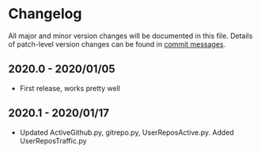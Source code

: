 # Changelog
All major and minor version changes will be documented in this file. Details of
patch-level version changes can be found in [commit messages](../../commits/master).

## 2020.0 - 2020/01/05
- First release, works pretty well

## 2020.1 - 2020/01/17
- Updated ActiveGithub.py, gitrepo.py, UserReposActive.py. Added UserReposTraffic.py
